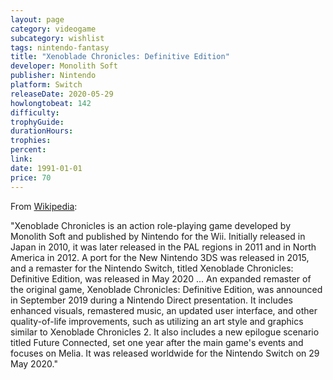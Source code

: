 ```yaml
---
layout: page
category: videogame
subcategory: wishlist
tags: nintendo-fantasy
title: "Xenoblade Chronicles: Definitive Edition"
developer: Monolith Soft
publisher: Nintendo
platform: Switch
releaseDate: 2020-05-29
howlongtobeat: 142
difficulty:
trophyGuide:
durationHours:
trophies:
percent:
link:
date: 1991-01-01
price: 70
---
```


From [Wikipedia](https://en.wikipedia.org/wiki/Xenoblade_Chronicles_(video_game)#Xenoblade_Chronicles:_Definitive_Edition):

"Xenoblade Chronicles is an action role-playing game developed by Monolith Soft and published by Nintendo for the Wii. Initially released in Japan in 2010, it was later released in the PAL regions in 2011 and in North America in 2012. A port for the New Nintendo 3DS was released in 2015, and a remaster for the Nintendo Switch, titled Xenoblade Chronicles: Definitive Edition, was released in May 2020 ... An expanded remaster of the original game, Xenoblade Chronicles: Definitive Edition, was announced in September 2019 during a Nintendo Direct presentation. It includes enhanced visuals, remastered music, an updated user interface, and other quality-of-life improvements, such as utilizing an art style and graphics similar to Xenoblade Chronicles 2. It also includes a new epilogue scenario titled Future Connected, set one year after the main game's events and focuses on Melia. It was released worldwide for the Nintendo Switch on 29 May 2020."
